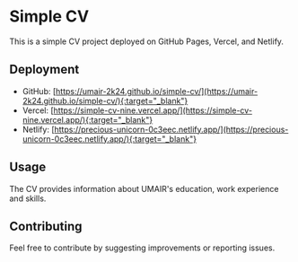 # Simple CV

This is a simple CV project deployed on GitHub Pages, Vercel, and Netlify.

## Deployment

- GitHub: [https://umair-2k24.github.io/simple-cv/](https://umair-2k24.github.io/simple-cv/){:target="_blank"}
- Vercel: [https://simple-cv-nine.vercel.app/](https://simple-cv-nine.vercel.app/){:target="_blank"}
- Netlify: [https://precious-unicorn-0c3eec.netlify.app/](https://precious-unicorn-0c3eec.netlify.app/){:target="_blank"}

## Usage

The CV provides information about UMAIR's education, work experience and skills.

## Contributing

Feel free to contribute by suggesting improvements or reporting issues.

